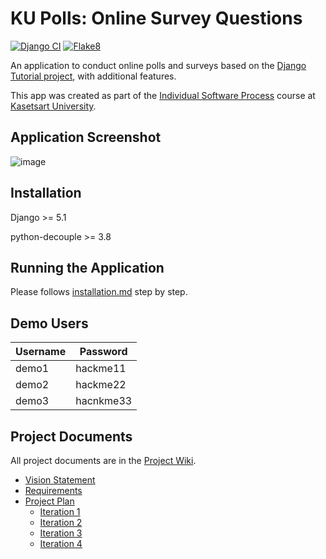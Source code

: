 # KU Polls: Online Survey Questions 
[![Django CI](https://github.com/SariyaP/ku-polls/actions/workflows/django.yml/badge.svg)](https://github.com/SariyaP/ku-polls/actions/workflows/django.yml)
[![Flake8](https://github.com/SariyaP/ku-polls/actions/workflows/flake8.yml/badge.svg)](https://github.com/SariyaP/ku-polls/actions/workflows/flake8.yml)

An application to conduct online polls and surveys based
on the [Django Tutorial project](https://docs.djangoproject.com/en/4.1/intro/tutorial02/), with
additional features.

This app was created as part of the [Individual Software Process](
https://cpske.github.io/ISP) course at [Kasetsart University](https://www.ku.ac.th).
## Application Screenshot
![image](https://github.com/user-attachments/assets/fba17988-8cfc-4850-8891-336446948955)


## Installation

Django >= 5.1

python-decouple >= 3.8

## Running the Application
Please follows [installation.md](./installation.md) step by step.


## Demo Users
| Username  | Password        |
|-----------|-----------------|
|   demo1   | hackme11 |
|   demo2   | hackme22 |
|   demo3   | hacnkme33 |

## Project Documents
All project documents are in the [Project Wiki](../../wiki).

- [Vision Statement](../../wiki/Vision-and-Scope)
- [Requirements](../../wiki/Requirements)
- [Project Plan](../../wiki/Project-Plan)
  - [Iteration 1](../../wiki/Iteration-1-Plan)
  - [Iteration 2](../../wiki/Iteration-2-Plan)
  - [Iteration 3](../../wiki/Iteration-3-Plan)
  - [Iteration 4](../../wiki/Iteration-4-Plan)
